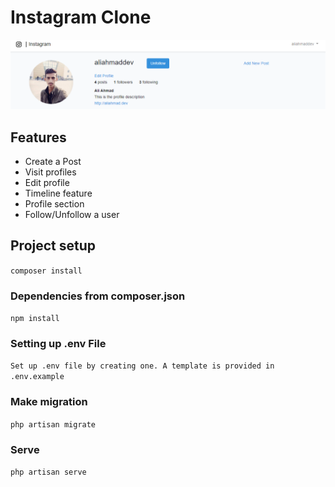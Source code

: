# Instagram Clone

![Hero Image](/public/svg/hero.png)

## Features
- Create a Post
- Visit profiles
- Edit profile
- Timeline feature
- Profile section
- Follow/Unfollow a user

## Project setup
`composer install`

### Dependencies from composer.json
`npm install`

### Setting up .env File
`Set up .env file by creating one. A template is provided in .env.example`

### Make migration
`php artisan migrate`

### Serve
`php artisan serve`